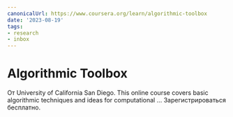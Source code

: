 ```yaml
---
canonicalUrl: https://www.coursera.org/learn/algorithmic-toolbox
date: '2023-08-19'
tags:
- research
- inbox
---
```


# Algorithmic Toolbox

От University of California San Diego. This online course covers basic algorithmic techniques and ideas for computational ... Зарегистрироваться бесплатно.